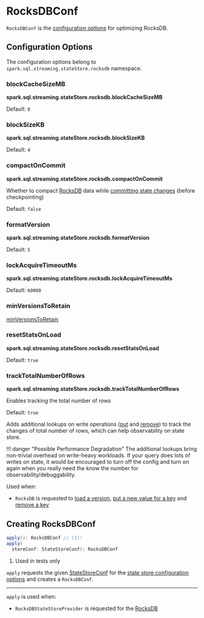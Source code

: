 # RocksDBConf

`RocksDBConf` is the [configuration options](#configuration-options) for optimizing RocksDB.

## Configuration Options

The configuration options belong to `spark.sql.streaming.stateStore.rocksdb` namespace.

### <span id="blockCacheSizeMB"><span id="BLOCK_CACHE_SIZE_MB_CONF"><span id="spark.sql.streaming.stateStore.rocksdb.blockCacheSizeMB"> blockCacheSizeMB

**spark.sql.streaming.stateStore.rocksdb.blockCacheSizeMB**

Default: `8`

### <span id="blockSizeKB"><span id="BLOCK_SIZE_KB_CONF"><span id="spark.sql.streaming.stateStore.rocksdb.blockSizeKB"> blockSizeKB

**spark.sql.streaming.stateStore.rocksdb.blockSizeKB**

Default: `4`

### <span id="compactOnCommit"><span id="COMPACT_ON_COMMIT_CONF"><span id="spark.sql.streaming.stateStore.rocksdb.compactOnCommit"> compactOnCommit

**spark.sql.streaming.stateStore.rocksdb.compactOnCommit**

Whether to compact [RocksDB](RocksDB.md) data while [committing state changes](RocksDB.md#commit) (before checkpointing)

Default: `false`

### <span id="formatVersion"><span id="FORMAT_VERSION"><span id="spark.sql.streaming.stateStore.rocksdb.formatVersion"> formatVersion

**spark.sql.streaming.stateStore.rocksdb.formatVersion**

Default: `5`

### <span id="lockAcquireTimeoutMs"><span id="LOCK_ACQUIRE_TIMEOUT_MS_CONF"><span id="spark.sql.streaming.stateStore.rocksdb.lockAcquireTimeoutMs"> lockAcquireTimeoutMs

**spark.sql.streaming.stateStore.rocksdb.lockAcquireTimeoutMs**

Default: `60000`

### <span id="minVersionsToRetain"> minVersionsToRetain

[minVersionsToRetain](StateStoreConf.md#minVersionsToRetain)

### <span id="resetStatsOnLoad"><span id="RESET_STATS_ON_LOAD"><span id="spark.sql.streaming.stateStore.rocksdb.resetStatsOnLoad"> resetStatsOnLoad

**spark.sql.streaming.stateStore.rocksdb.resetStatsOnLoad**

Default: `true`

### <span id="trackTotalNumberOfRows"><span id="TRACK_TOTAL_NUMBER_OF_ROWS"><span id="spark.sql.streaming.stateStore.rocksdb.trackTotalNumberOfRows"> trackTotalNumberOfRows

**spark.sql.streaming.stateStore.rocksdb.trackTotalNumberOfRows**

Enables tracking the total number of rows

Default: `true`

Adds additional lookups on write operations ([put](RocksDB.md#put) and [remove](RocksDB.md#remove)) to track the changes of total number of rows, which can help observability on state store.

!!! danger "Possible Performance Degradation"
    The additional lookups bring non-trivial overhead on write-heavy workloads. If your query does lots of writes on state, it would be encouraged to turn off the config and turn on again when you really need the know the number for observability/debuggability.

Used when:

* `RocksDB` is requested to [load a version](RocksDB.md#load), [put a new value for a key](RocksDB.md#put) and [remove a key](RocksDB.md#remove)

## <span id="apply"> Creating RocksDBConf

```scala
apply(): RocksDBConf // (1)!
apply(
  storeConf: StateStoreConf): RocksDBConf
```

1. Used in tests only

`apply` requests the given [StateStoreConf](StateStoreConf.md) for the [state store configuration options](StateStoreConf.md#confs) and creates a `RocksDBConf`.

---

`apply` is used when:

* `RocksDBStateStoreProvider` is requested for the [RocksDB](RocksDBStateStoreProvider.md#rocksDB)
